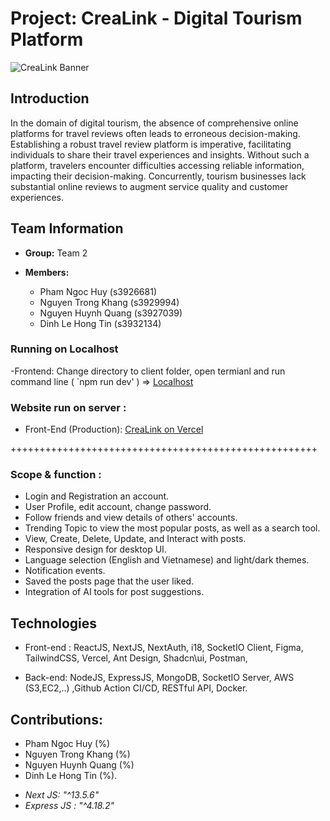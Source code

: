 # Project: CreaLink - Digital Tourism Platform

![CreaLink Banner](https://github.com/CreaLink-SEPM/crealink/assets/102708893/ed15d9c7-ea19-4675-8f58-4bae6afe7ef5)

## Introduction

In the domain of digital tourism, the absence of comprehensive online platforms for travel reviews often leads to erroneous decision-making. Establishing a robust travel review platform is imperative, facilitating individuals to share their travel experiences and insights. Without such a platform, travelers encounter difficulties accessing reliable information, impacting their decision-making. Concurrently, tourism businesses lack substantial online reviews to augment service quality and customer experiences.

## Team Information

- **Group:** Team 2

- **Members:**

  - Pham Ngoc Huy (s3926681)
  - Nguyen Trong Khang (s3929994)
  - Nguyen Huynh Quang (s3927039)
  - Dinh Le Hong Tin (s3932134)


### Running on Localhost

-Frontend: Change directory to client folder, open termianl and run command line ( `npm run dev' ) =>  [Localhost](http://localhost:3000/) 


### Website run on server :


- Front-End (Production): [CreaLink on Vercel](https://client-crealink.vercel.app/)


+++++++++++++++++++++++++++++++++++++++++++++++++++++

### Scope & function :

- Login and Registration an account.
- User Profile, edit account, change password.
- Follow friends and view details of others' accounts.
- Trending Topic to view the most popular posts, as well as a search tool.
- View, Create, Delete, Update, and Interact with posts.
- Responsive design for desktop UI.
- Language selection (English and Vietnamese) and light/dark themes.
- Notification events.
- Saved the posts page that the user liked.
- Integration of AI tools for post suggestions.

## Technologies

- Front-end : ReactJS, NextJS, NextAuth, i18, SocketIO Client, Figma, TailwindCSS, Vercel, Ant Design, Shadcn\ui, Postman,
  
- Back-end: NodeJS, ExpressJS, MongoDB, SocketIO Server, AWS (S3,EC2,..) ,Github Action CI/CD, RESTful API, Docker.


## Contributions: 


- Pham Ngoc Huy (%)
- Nguyen Trong Khang (%)
- Nguyen Huynh Quang (%)
- Dinh Le Hong Tin (%).

 
+ <i>Next JS: "^13.5.6" </i>
+ <i> Express JS : "^4.18.2" </i>  
